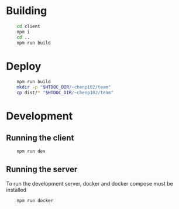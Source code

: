 # Building
```bash
    cd client
    npm i
    cd ..
    npm run build
```

# Deploy
```bash
    npm run build
    mkdir -p "$HTDOC_DIR/~chenp102/team"
    cp dist/* "$HTDOC_DIR/~chenp102/team"
```

# Development
## Running the client
```bash
    npm run dev
```

## Running the server
To run the development server, docker and docker compose must be installed
```bash
    npm run docker
```
